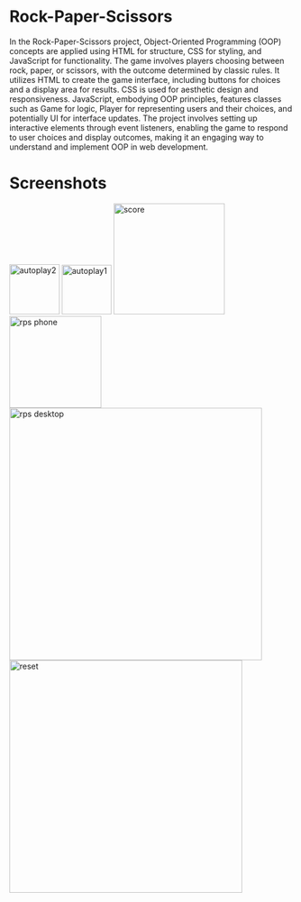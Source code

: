 # Rock-Paper-Scissors
In the Rock-Paper-Scissors project, Object-Oriented Programming (OOP) concepts are applied using HTML for structure, CSS for styling, and JavaScript for functionality. The game involves players choosing between rock, paper, or scissors, with the outcome determined by classic rules. It utilizes HTML to create the game interface, including buttons for choices and a display area for results. CSS is used for aesthetic design and responsiveness. JavaScript, embodying OOP principles, features classes such as Game for logic, Player for representing users and their choices, and potentially UI for interface updates. The project involves setting up interactive elements through event listeners, enabling the game to respond to user choices and display outcomes, making it an engaging way to understand and implement OOP in web development.

# Screenshots
<img width="89" alt="autoplay2" src="https://github.com/aownaamir/Rock-Paper-Scissors/assets/141690891/33b81baa-8455-48ec-97c1-0677a1b33074">
<img width="88" alt="autoplay1" src="https://github.com/aownaamir/Rock-Paper-Scissors/assets/141690891/35a03ae1-4009-439a-bc94-5dc114dd417e">
<img width="197" alt="score" src="https://github.com/aownaamir/Rock-Paper-Scissors/assets/141690891/07fcc72d-540f-4f26-8956-edf44a659087">
<img width="163" alt="rps phone" src="https://github.com/aownaamir/Rock-Paper-Scissors/assets/141690891/278a4f16-cbc7-4cf3-b335-910c1535afae">
<img width="448" alt="rps desktop" src="https://github.com/aownaamir/Rock-Paper-Scissors/assets/141690891/dde6e604-7fe2-4a6a-9202-23051e393ca1">
<img width="413" alt="reset" src="https://github.com/aownaamir/Rock-Paper-Scissors/assets/141690891/d4e29782-08ea-4e5f-a13b-7a3207e7a051">
